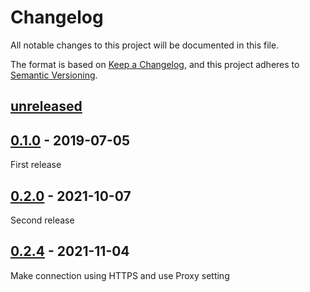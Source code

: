 # Changelog

All notable changes to this project will be documented in this file.

The format is based on [Keep a Changelog](https://keepachangelog.com/en/1.0.0/),
and this project adheres to [Semantic Versioning](https://semver.org/spec/v2.0.0.html).

## [unreleased]

## [0.1.0] - 2019-07-05

First release

## [0.2.0] - 2021-10-07

Second release

## [0.2.4] - 2021-11-04

Make connection using HTTPS and use Proxy setting 

[unreleased]: https://github.com/OKT90/Idoit.API.Client/compare/v0.1.0...HEAD
[0.1.0]: https://github.com/OKT90/Idoit.API.Client/releases/tag/v0.1.0
[0.2.0]: https://github.com/OKT90/Idoit.API.Client/releases/tag/v0.2.0
[0.2.4]: https://github.com/OKT90/Idoit.API.Client/releases/tag/v0.2.4
